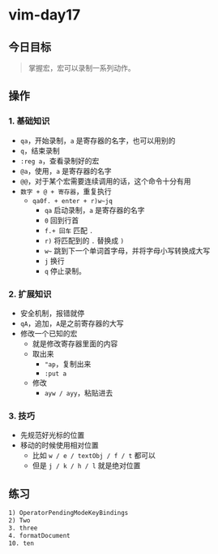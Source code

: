 # vim-day17
## 今日目标
> 掌握宏，宏可以录制一系列动作。

## 操作
### 1. 基础知识
+ `qa`，开始录制，`a` 是寄存器的名字，也可以用别的
+ `q`，结束录制
+ `:reg a`，查看录制好的宏
+ `@a`，使用，`a` 是寄存器的名字
+ `@@`，对于某个宏需要连续调用的话，这个命令十分有用
+ `数字 + @ + 寄存器`，重复执行
  + `qa0f. + enter + r)w~jq`
    + `qa` 启动录制，`a` 是寄存器的名字
    + `0` 回到行首
    + `f.+ 回车` 匹配 `.`
    + `r)` 将匹配到的 `.` 替换成 `)`
    + `w~` 跳到下一个单词首字母，并将字母小写转换成大写
    + `j` 换行
    + `q` 停止录制。

### 2. 扩展知识
+ 安全机制，报错就停
+ `qA`，追加，`A`是之前寄存器的大写
+ 修改一个已知的宏
  + 就是修改寄存器里面的内容
  + 取出来
    + `"ap`，复制出来
    + `:put a`
  + 修改
    + `ayw / ayy`，粘贴进去

### 3. 技巧
+ 先规范好光标的位置
+ 移动的时候使用相对位置
  + 比如 `w / e / textObj / f / t` 都可以
  + 但是 `j / k / h / l` 就是绝对位置
  
## 练习
```txt
1) OperatorPendingModeKeyBindings
2) Two
3. three
4. formatDocument
10. ten
```